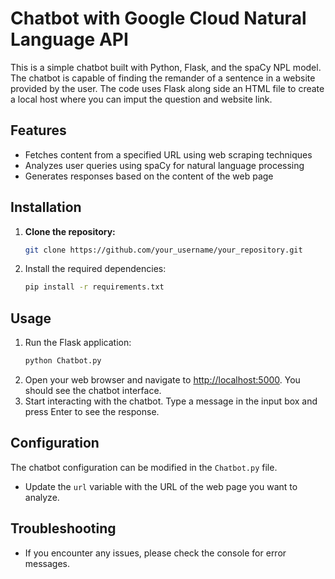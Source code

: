 # Chatbot with Google Cloud Natural Language API

This is a simple chatbot built with Python, Flask, and the spaCy NPL model. The chatbot is capable of finding the remander of a sentence in a website provided by the user. The code uses Flask along side an HTML file to create a local host where you can imput the question and website link.

## Features
- Fetches content from a specified URL using web scraping techniques
- Analyzes user queries using spaCy for natural language processing
- Generates responses based on the content of the web page

## Installation
1. **Clone the repository:**
   ```bash
   git clone https://github.com/your_username/your_repository.git
   ```
2. Install the required dependencies:
   ```bash
   pip install -r requirements.txt
   ```

## Usage
1. Run the Flask application:
   ```bash
   python Chatbot.py
   ```
2. Open your web browser and navigate to [http://localhost:5000](http://localhost:5000). You should see the chatbot interface.
3. Start interacting with the chatbot. Type a message in the input box and press Enter to see the response.

## Configuration
The chatbot configuration can be modified in the `Chatbot.py` file.
- Update the `url` variable with the URL of the web page you want to analyze.

## Troubleshooting
- If you encounter any issues, please check the console for error messages.
